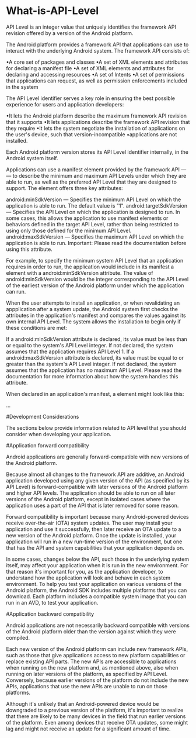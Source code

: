 # What-is-API-Level
API Level is an integer value that uniquely identifies the framework API revision offered by a version of the Android platform.

The Android platform provides a framework API that applications 
can use to interact with the underlying Android system. 
The framework API consists of:

•A core set of packages and classes
•A set of XML elements and attributes for declaring a manifest file
•A set of XML elements and attributes for declaring and accessing resources
•A set of Intents
•A set of permissions that applications can request, as well as permission enforcements included in the system


The API Level identifier serves a key role in ensuring the best possible experience for users and application developers:

•It lets the Android platform describe the maximum framework API revision that it supports
•It lets applications describe the framework API revision that they require
•It lets the system negotiate the installation of applications on the user's device, such that version-incompatible •applications are not installed.


Each Android platform version stores its API Level identifier internally, in the Android system itself.

Applications can use a manifest element provided by the framework API — <uses-sdk> — to describe the minimum and maximum API Levels under which they are able to run, as well as the preferred API Level that they are designed to support. The element offers three key attributes:

android:minSdkVersion — Specifies the minimum API Level on which the application is able to run. The default value is "1".
android:targetSdkVersion — Specifies the API Level on which the application is designed to run. In some cases, this allows the application to use manifest elements or behaviors defined in the target API Level, rather than being restricted to using only those defined for the minimum API Level.
android:maxSdkVersion — Specifies the maximum API Level on which the application is able to run. Important: Please read the <uses-sdk> documentation before using this attribute.


For example, to specify the minimum system API Level that an application requires in order to run, the application would include in its manifest a <uses-sdk> element with a android:minSdkVersion attribute. The value of android:minSdkVersion would be the integer corresponding to the API Level of the earliest version of the Android platform under which the application can run.

When the user attempts to install an application, or when revalidating an appplication after a system update, the Android system first checks the <uses-sdk> attributes in the application's manifest and compares the values against its own internal API Level. The system allows the installation to begin only if these conditions are met:

If a android:minSdkVersion attribute is declared, its value must be less than or equal to the system's API Level integer. If not declared, the system assumes that the application requires API Level 1.
If a android:maxSdkVersion attribute is declared, its value must be equal to or greater than the system's API Level integer. If not declared, the system assumes that the application has no maximum API Level. Please read the <uses-sdk> documentation for more information about how the system handles this attribute.


When declared in an application's manifest, a <uses-sdk> element might look like this:

<manifest>
  <uses-sdk android:minSdkVersion="5" />
  ...
</manifest>


#Development Considerations

The sections below provide information related to API level that you should consider when developing your application.

#Application forward compatibility

Android applications are generally forward-compatible with new versions of the Android platform.

Because almost all changes to the framework API are additive, an Android application developed using any given version of the API (as specified by its API Level) is forward-compatible with later versions of the Android platform and higher API levels. The application should be able to run on all later versions of the Android platform, except in isolated cases where the application uses a part of the API that is later removed for some reason.

Forward compatibility is important because many Android-powered devices receive over-the-air (OTA) system updates. The user may install your application and use it successfully, then later receive an OTA update to a new version of the Android platform. Once the update is installed, your application will run in a new run-time version of the environment, but one that has the API and system capabilities that your application depends on.

In some cases, changes below the API, such those in the underlying system itself, may affect your application when it is run in the new environment. For that reason it's important for you, as the application developer, to understand how the application will look and behave in each system environment. To help you test your application on various versions of the Android platform, the Android SDK includes multiple platforms that you can download. Each platform includes a compatible system image that you can run in an AVD, to test your application.

#Application backward compatibility

Android applications are not necessarily backward compatible with versions of the Android platform older than the version against which they were compiled.

Each new version of the Android platform can include new framework APIs, such as those that give applications access to new platform capabilities or replace existing API parts. The new APIs are accessible to applications when running on the new platform and, as mentioned above, also when running on later versions of the platform, as specified by API Level. Conversely, because earlier versions of the platform do not include the new APIs, applications that use the new APIs are unable to run on those platforms.

Although it's unlikely that an Android-powered device would be downgraded to a previous version of the platform, it's important to realize that there are likely to be many devices in the field that run earlier versions of the platform. Even among devices that receive OTA updates, some might lag and might not receive an update for a significant amount of time.


